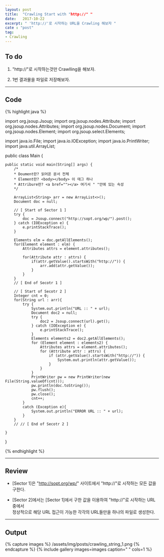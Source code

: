 ```yaml
---
layout: post
title:  "Crawling Start with "http://" "
date:   2017-10-22
excerpt: " 'http://'로 시작하는 URL을 Crawling 해보자 "
cate : "post"
tag:
- Crawling
---
```


## To do

1. "http://"로 시작하는것만 Crawlling을 해보자.

2. 1번 결과물을 파일로 저장해보자.

---

## Code
{% highlight java %}

import org.jsoup.Jsoup;
import org.jsoup.nodes.Attribute;
import org.jsoup.nodes.Attributes;
import org.jsoup.nodes.Document;
import org.jsoup.nodes.Element;
import org.jsoup.select.Elements;

import java.io.File;
import java.io.IOException;
import java.io.PrintWriter;
import java.util.ArrayList;

public class Main {

    public static void main(String[] args) {
        /*
        * Doument란? 읽어온 문서 전체
        * Element란? <body></body> 이 태그 하나
        * Attribure란? <a bref=""></a> 여기서 " "안에 있는 속성
        */

        ArrayList<String> arr = new ArrayList<>();
        Document doc = null;

        // [ Start of Sector 1 ] 
        try {
            doc = Jsoup.connect("http://sopt.org/wp/").post();
        } catch (IOException e) {
            e.printStackTrace();
        }

        Elements elm = doc.getAllElements();
        for(Element element : elm) {
            Attributes attrs = element.attributes();

            for(Attribute attr : attrs) {
                if(attr.getValue().startsWith("http://")) {
                    arr.add(attr.getValue());
                }
            }
        }
        // [ End of Secotr 1 ]

        // [ Start of Secotr 2 ]
        Integer cnt = 0;
        for(String url : arr){
            try {
                System.out.println("URL :: " + url);
                Document doc2 = null;
                try {
                    doc2 = Jsoup.connect(url).get();
                } catch (IOException e) {
                    e.printStackTrace();
                }
                Elements elements2 = doc2.getAllElements();
                for (Element element : elements2) {
                    Attributes attrs = element.attributes();
                    for (Attribute attr : attrs) {
                        if (attr.getValue().startsWith("http://")) {
                            System.out.println(attr.getValue());
                        }
                    }
                }
                PrintWriter pw = new PrintWriter(new File(String.valueOf(cnt)));
                pw.println(doc.toString());
                pw.flush();
                pw.close();
                cnt++;
            }
            catch (Exception e){
                System.out.println("ERROR URL :: " + url);
            }
        }
        // // [ End of Secotr 2 ]

    }
}


{% endhighlight %}

---

## Review

* [Sector 1]은 "http://sopt.org/wp/" 사이트에서 "http://"로 시작하는 모든 값을 구한다.

* [Sector 2]에서는 [Sector 1]에서 구한 값을 이용하여 "http://"로 시작하는 URL중에서 <br> 정상적으로 해당 URL 접근이 가능한  각각의 URL들만을 하나의 파일로 생성한다.

---

## Output

{% capture images %}
    /assets/img/posts/crawling_string_1.png
{% endcapture %}
{% include gallery images=images caption=" " cols=1 %}